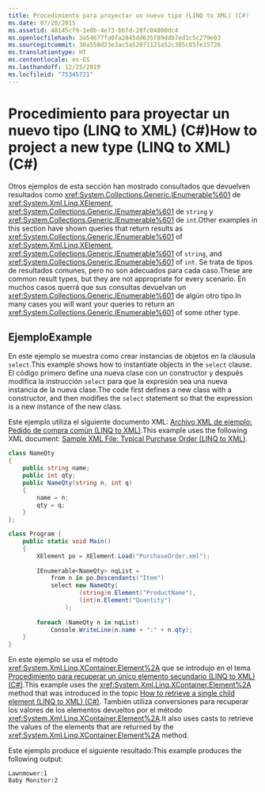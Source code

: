 ```yaml
---
title: Procedimiento para proyectar un nuevo tipo (LINQ to XML) (C#)
ms.date: 07/20/2015
ms.assetid: 48145cf9-1e0b-4e73-bbfd-28fc04800dc4
ms.openlocfilehash: 3a54677fa0fa2845dd635f89ddb7ed1c5c279e03
ms.sourcegitcommit: 30a558d23e3ac5a52071121a52c305c85fe15726
ms.translationtype: HT
ms.contentlocale: es-ES
ms.lasthandoff: 12/25/2019
ms.locfileid: "75345721"
---
```

# <a name="how-to-project-a-new-type-linq-to-xml-c"></a><span data-ttu-id="bcfb9-102">Procedimiento para proyectar un nuevo tipo (LINQ to XML) (C#)</span><span class="sxs-lookup"><span data-stu-id="bcfb9-102">How to project a new type (LINQ to XML) (C#)</span></span>

<span data-ttu-id="bcfb9-103">Otros ejemplos de esta sección han mostrado consultados que devuelven resultados como <xref:System.Collections.Generic.IEnumerable%601> de <xref:System.Xml.Linq.XElement>, <xref:System.Collections.Generic.IEnumerable%601> de `string` y <xref:System.Collections.Generic.IEnumerable%601> de `int`.</span><span class="sxs-lookup"><span data-stu-id="bcfb9-103">Other examples in this section have shown queries that return results as <xref:System.Collections.Generic.IEnumerable%601> of <xref:System.Xml.Linq.XElement>, <xref:System.Collections.Generic.IEnumerable%601> of `string`, and <xref:System.Collections.Generic.IEnumerable%601> of `int`.</span></span> <span data-ttu-id="bcfb9-104">Se trata de tipos de resultados comunes, pero no son adecuados para cada caso.</span><span class="sxs-lookup"><span data-stu-id="bcfb9-104">These are common result types, but they are not appropriate for every scenario.</span></span> <span data-ttu-id="bcfb9-105">En muchos casos querrá que sus consultas devuelvan un <xref:System.Collections.Generic.IEnumerable%601> de algún otro tipo.</span><span class="sxs-lookup"><span data-stu-id="bcfb9-105">In many cases you will want your queries to return an <xref:System.Collections.Generic.IEnumerable%601> of some other type.</span></span>

## <a name="example"></a><span data-ttu-id="bcfb9-106">Ejemplo</span><span class="sxs-lookup"><span data-stu-id="bcfb9-106">Example</span></span>

<span data-ttu-id="bcfb9-107">En este ejemplo se muestra como crear instancias de objetos en la cláusula `select`.</span><span class="sxs-lookup"><span data-stu-id="bcfb9-107">This example shows how to instantiate objects in the `select` clause.</span></span> <span data-ttu-id="bcfb9-108">El código primero define una nueva clase con un constructor y después modifica la instrucción `select` para que la expresión sea una nueva instancia de la nueva clase.</span><span class="sxs-lookup"><span data-stu-id="bcfb9-108">The code first defines a new class with a constructor, and then modifies the `select` statement so that the expression is a new instance of the new class.</span></span>

<span data-ttu-id="bcfb9-109">Este ejemplo utiliza el siguiente documento XML: [Archivo XML de ejemplo: Pedido de compra común (LINQ to XML)](./sample-xml-file-typical-purchase-order-linq-to-xml-1.md).</span><span class="sxs-lookup"><span data-stu-id="bcfb9-109">This example uses the following XML document: [Sample XML File: Typical Purchase Order (LINQ to XML)](./sample-xml-file-typical-purchase-order-linq-to-xml-1.md).</span></span>

```csharp
class NameQty 
{
    public string name;
    public int qty;
    public NameQty(string n, int q)
    {
        name = n;
        qty = q; 
    }
};

class Program {
    public static void Main() 
    {
        XElement po = XElement.Load("PurchaseOrder.xml");
  
        IEnumerable<NameQty> nqList =
            from n in po.Descendants("Item")
            select new NameQty(
                    (string)n.Element("ProductName"),
                    (int)n.Element("Quantity")
                );
  
        foreach (NameQty n in nqList)
            Console.WriteLine(n.name + ":" + n.qty);
    }
}
```

<span data-ttu-id="bcfb9-110">En este ejemplo se usa el método <xref:System.Xml.Linq.XContainer.Element%2A> que se introdujo en el tema [Procedimiento para recuperar un único elemento secundario (LINQ to XML) (C#)](how-to-retrieve-a-single-child-element-linq-to-xml.md).</span><span class="sxs-lookup"><span data-stu-id="bcfb9-110">This example uses the <xref:System.Xml.Linq.XContainer.Element%2A> method that was introduced in the topic [How to retrieve a single child element (LINQ to XML) (C#)](how-to-retrieve-a-single-child-element-linq-to-xml.md).</span></span> <span data-ttu-id="bcfb9-111">También utiliza conversiones para recuperar los valores de los elementos devueltos por el método <xref:System.Xml.Linq.XContainer.Element%2A>.</span><span class="sxs-lookup"><span data-stu-id="bcfb9-111">It also uses casts to retrieve the values of the elements that are returned by the <xref:System.Xml.Linq.XContainer.Element%2A> method.</span></span>  

<span data-ttu-id="bcfb9-112">Este ejemplo produce el siguiente resultado:</span><span class="sxs-lookup"><span data-stu-id="bcfb9-112">This example produces the following output:</span></span>

```output
Lawnmower:1
Baby Monitor:2
```

